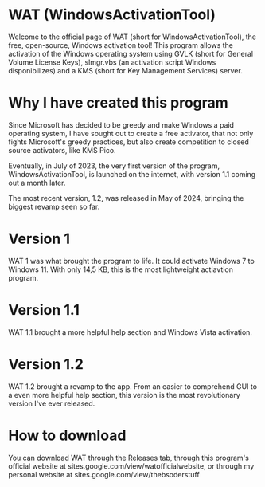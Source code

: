 # WAT (WindowsActivationTool)
Welcome to the official page of WAT (short for WindowsActivationTool), the free, open-source, Windows activation tool! This program allows the activation of the Windows operating system using GVLK (short for General Volume License Keys), slmgr.vbs (an activation script Windows disponibilizes) and a KMS (short for Key Management Services) server.

# Why I have created this program
Since Microsoft has decided to be greedy and make Windows a paid operating system, I have sought out to create a free activator, that not only fights Microsoft's greedy practices, but also create competition to closed source activators, like KMS Pico.

Eventually, in July of 2023, the very first version of the program, WindowsActivationTool, is launched on the internet, with version 1.1 coming out a month later.

The most recent version, 1.2, was released in May of 2024, bringing the biggest revamp seen so far.

# Version 1
WAT 1 was what brought the program to life. It could activate Windows 7 to Windows 11. With only 14,5 KB, this is the most lightweight actiavtion program.

# Version 1.1
WAT 1.1 brought a more helpful help section and Windows Vista activation.

# Version 1.2
WAT 1.2 brought a revamp to the app. From an easier to comprehend GUI to a even more helpful help section, this version is the most revolutionary version I've ever released.

# How to download
You can download WAT through the Releases tab, through this program's official website at sites.google.com/view/watofficialwebsite, or through my personal website at sites.google.com/view/thebsoderstuff

